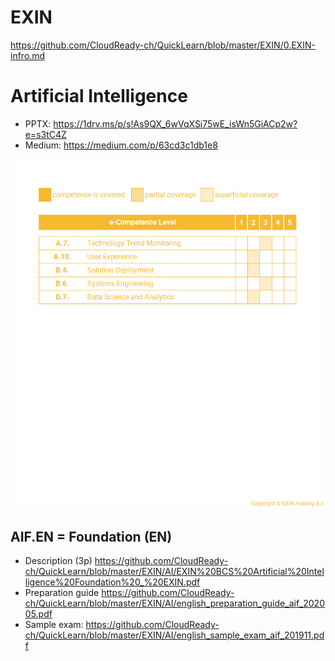 # EXIN
https://github.com/CloudReady-ch/QuickLearn/blob/master/EXIN/0.EXIN-infro.md
# Artificial Intelligence
* PPTX: https://1drv.ms/p/s!As9QX_6wVqXSi75wE_isWn5GiACp2w?e=s3tC4Z
* Medium: https://medium.com/p/63cd3c1db1e8

![e-CF](https://raw.githubusercontent.com/CloudReady-ch/QuickLearn/master/EXIN/AI/english_e-CF_mapping_aie_201905.png)


## AIF.EN = Foundation (EN)
* Description (3p) https://github.com/CloudReady-ch/QuickLearn/blob/master/EXIN/AI/EXIN%20BCS%20Artificial%20Intelligence%20Foundation%20_%20EXIN.pdf
* Preparation guide https://github.com/CloudReady-ch/QuickLearn/blob/master/EXIN/AI/english_preparation_guide_aif_202005.pdf
* Sample exam: https://github.com/CloudReady-ch/QuickLearn/blob/master/EXIN/AI/english_sample_exam_aif_201911.pdf

